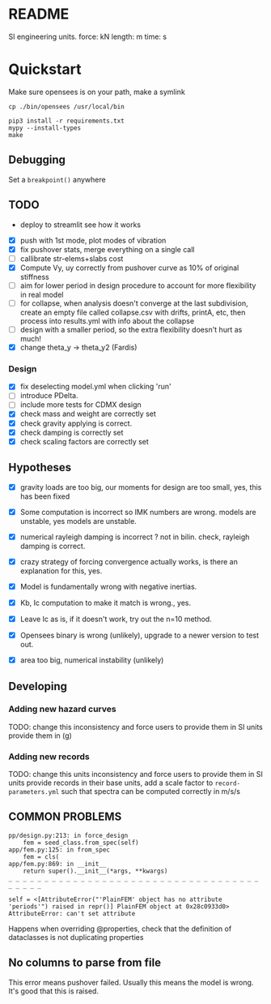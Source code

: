 # README
SI engineering units.
force: kN
length: m
time: s

# Quickstart
Make sure opensees is on your path, make a symlink

`cp ./bin/opensees /usr/local/bin`

```
pip3 install -r requirements.txt
mypy --install-types
make
```

## Debugging
Set a `breakpoint()` anywhere

## TODO
- deploy to streamlit see how it works
- [x] push with 1st mode, plot modes of vibration
- [x] fix pushover stats, merge everything on a single call
- [ ] callibrate str-elems+slabs cost
- [x] Compute Vy, uy correctly from pushover curve as 10% of original stiffness
- [ ] aim for lower period in design procedure to account for more flexibility in real model
- [ ] for collapse, when analysis doesn't converge at the last subdivision, create an empty file called collapse.csv with drifts, printA, etc, then process into results.yml with info about the collapse
- [ ] design with a smaller period, so the extra flexibility doesn't hurt as much!
- [x] change theta_y -> theta_y2 (Fardis)

### Design
- [x] fix deselecting model.yml when clicking 'run'
- [ ] introduce PDelta.
- [ ] include more tests for CDMX design
- [x] check mass and weight are correctly set
- [x] check gravity applying is correct.
- [x] check damping is correctly set
- [x] check scaling factors are correctly set

## Hypotheses
- [x] gravity loads are too big, our moments for design are too small, yes, this has been fixed
- [x] Some computation is incorrect so IMK numbers are wrong. models are unstable, yes models are unstable.
- [x] numerical rayleigh damping is incorrect ? not in bilin. check, rayleigh damping is correct.
- [x] crazy strategy of forcing convergence actually works, is there an explanation for this, yes.
- [x] Model is fundamentally wrong with negative inertias.
- [x] Kb, Ic computation to make it match is wrong., yes.
- [x] Leave Ic as is, if it doesn't work, try out the n=10 method.
- [x] Opensees binary is wrong (unlikely), upgrade to a newer version to test out.
- [x] area too big, numerical instability (unlikely)


## Developing
### Adding new hazard curves
TODO: change this inconsistency and force users to provide them in SI units
provide them in (g)

### Adding new records
TODO: change this units inconsistency and force users to provide them in SI units
provide records in their base units, add a scale factor to `record-parameters.yml` such that spectra can be computed correctly in m/s/s


## COMMON PROBLEMS

```
pp/design.py:213: in force_design
    fem = seed_class.from_spec(self)
app/fem.py:125: in from_spec
    fem = cls(
app/fem.py:869: in __init__
    return super().__init__(*args, **kwargs)
_ _ _ _ _ _ _ _ _ _ _ _ _ _ _ _ _ _ _ _ _ _ _ _ _ _ _ _ _ _ _ _ _ _ _ _ _ _ _ _ 

self = <[AttributeError("'PlainFEM' object has no attribute 'periods'") raised in repr()] PlainFEM object at 0x28c0933d0>
AttributeError: can't set attribute
```

Happens when overriding @properties, check that the definition of dataclasses is not duplicating properties

## No columns to parse from file
This error means pushover failed. Usually this means the model is wrong.
It's good that this is raised.